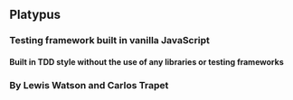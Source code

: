 ## Platypus
### Testing framework built in vanilla JavaScript
#### Built in TDD style without the use of any libraries or testing frameworks
### By Lewis Watson and Carlos Trapet